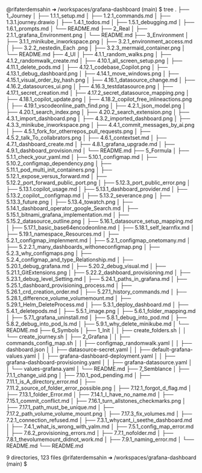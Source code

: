@rifaterdemsahin ➜ /workspaces/grafana-dashboard (main) $ tree
.
├── 1_Journey
│   ├── 1.1.1_setup.md
│   ├── 1.2.1_commands.md
│   ├── 1.3.1.journey.drawio
│   ├── 1.4.1_todos.md
│   ├── 1.5.1_debugging.md
│   ├── 1.6.1_prompts.md
│   └── README.md
├── 2_Real
│   ├── 2.1.1_grafana_Environment.png
│   └── README.md
├── 3_Environment
│   ├── 3.1.1_minikube_inworkspace.png
│   ├── 3.2.1_environment_access.md
│   ├── 3.2.2_nestedin_Each .png
│   ├── 3.2.3_mermaid_container.png
│   └── README.md
├── 4_UI
│   ├── 4.1.1_random_walks.png
│   ├── 4.1.2_randomwalk_create.md
│   ├── 4.10.1_all_screen_setup.png
│   ├── 4.11.1_delete_pods.md
│   ├── 4.12.1_codebase_Copilot.png
│   ├── 4.13.1_debug_dashboard.png
│   ├── 4.14.1_move_windows.png
│   ├── 4.15.1_visual_order_by_hash.png
│   ├── 4.16.1_datasource_change.md
│   ├── 4.16.2_datasources_ui.png
│   ├── 4.16.3_testdatasource.png
│   ├── 4.17.1_secret_creation.md
│   ├── 4.17.2_secret_datasource_mapping.png
│   ├── 4.18.1_copilot_update.png
│   ├── 4.18.2_copilot_free_inlineactions.png
│   ├── 4.19.1_vscodeonline_path_find.png
│   ├── 4.2.1_json_model.png
│   ├── 4.20.1_search_index.png
│   ├── 4.20.2_search_extension.png
│   ├── 4.3.1_import_dashboard.png
│   ├── 4.3.2_imported_dashboard.png
│   ├── 4.3.3_minikube_inworkspace.png
│   ├── 4.4.1_commit_messages_by_ai.png
│   ├── 4.5.1_fork_for_otherrepos_pull_requests.png
│   ├── 4.5.2_talk_To_collabrators.png
│   ├── 4.6.1_contextset.md
│   ├── 4.7.1_dashboard_create.md
│   ├── 4.8.1_grafana_upgrade.md
│   ├── 4.9.1_dashboard_provision.md
│   └── README.md
├── 5_Formula
│   ├── 5.1.1_check_your_yaml.md
│   ├── 5.10.1_configmap.md
│   ├── 5.10.2_configmap_dependency.png
│   ├── 5.11.1_pod_multi_init_containers.png
│   ├── 5.12.1_expose_versus_forward.md
│   ├── 5.12.2_port_forward_public_port.png
│   ├── 5.12.3_port_public_error.png
│   ├── 5.13.1.copilot_usage.md
│   ├── 5.13.1_dashboard_provider.md
│   ├── 5.13.2_copilot__configmap.md
│   ├── 5.13.2_severance.png
│   ├── 5.13.3_future.png
│   ├── 5.13.4_towatch.png
│   ├── 5.14.1_dashboard_operator_google_Search.md
│   ├── 5.15.1_bitnami_grafana_implementation.md
│   ├── 5.15.2_datasource_outline.png
│   ├── 5.16.1_datasource_setup_mapping.md
│   ├── 5.17.1_basic_base64encodeonline.md
│   ├── 5.18.1_self_learnfix.md
│   ├── 5.19.1_namespace_Resources.md
│   ├── 5.2.1_configmap_implenment.md
│   ├── 5.2.1_configmap_onetomany.md
│   ├── 5.2.2.1_many_dashboards_withoneconfigmap.png
│   ├── 5.2.3_why_configmaps.png
│   ├── 5.2.4_configmap_and_type_Relationship.md
│   ├── 5.20.1_debug_grafana.md
│   ├── 5.20.2_debug_visual.md
│   ├── 5.21.1_GitExtensions.png
│   ├── 5.22.2_dashboard_provisioning.md
│   ├── 5.23.1_debug_level_Setting.md
│   ├── 5.24.1_paths_in_grafana.md
│   ├── 5.25.1_dashboard_provisioning_process.md
│   ├── 5.26.1_crd_creation_order.md
│   ├── 5.27.1_history_commands.md
│   ├── 5.28.1_difference_volume_volumemount.md
│   ├── 5.29.1_Helm_DeleteProcess.md
│   ├── 5.3.1_deploy_dashboard.md
│   ├── 5.4.1_deletepods.md
│   ├── 5.5.1_image.png
│   ├── 5.6.1_folder_mapping.md
│   ├── 5.7.1_grafana_uninstall.md
│   ├── 5.8.1_debug_into_pod.md
│   ├── 5.8.2_debug_into_pod_ls.md
│   ├── 5.9.1_why_delete_minikube.md
│   └── README.md
├── 6_Symbols
│   ├── 1_Init
│   │   ├── create_folders.sh
│   │   └── create_journey.sh
│   ├── 2_Grafana
│   │   ├── commands_config_map.sh
│   │   ├── configmap_randomwalk.yaml
│   │   ├── dashboard.json
│   │   ├── datasource-secret.yaml
│   │   ├── default-grafana-values.yaml
│   │   ├── grafana-dashboard-deployment.yaml
│   │   ├── grafana-dashboard-provisioning.yaml
│   │   ├── grafana-datasource.yaml
│   │   └── values-grafana.yaml
│   └── README.md
├── 7_Semblance
│   ├── 7.1.1_change_uid.png
│   ├── 7.10.1_pod_pending.md
│   ├── 7.11.1_is_A_directory_error.md
│   ├── 7.11.2_source_of_folder_error_possible.png
│   ├── 7.12.1_forgot_d_flag.md
│   ├── 7.13.1_folder_Error.md
│   ├── 7.14.1_I_have_no_name.md
│   ├── 7.15.1_commit_conflict.md
│   ├── 7.16.1_turn_allstones_checkmarks.png
│   ├── 7.17.1_path_must_be_unique.md
│   ├── 7.17.2_path_volume_volume_mount.png
│   ├── 7.17.3_fix_volumes.md
│   ├── 7.2.1_connection_refused.md
│   ├── 7.3.1_whycant_i_seethe_dashboard.md
│   ├── 7.4.1_what_is_wrong_with_yalm.md
│   ├── 7.5.1_config_map_error.md
│   ├── 7.6.2_provisioning_errors.md
│   ├── 7.7.1_nofolder.md
│   ├── 7.8.1_thevolumemount_didnot_work.md
│   ├── 7.9.1_naming_error.md
│   └── README.md
└── README.md

9 directories, 123 files
@rifaterdemsahin ➜ /workspaces/grafana-dashboard (main) $ 